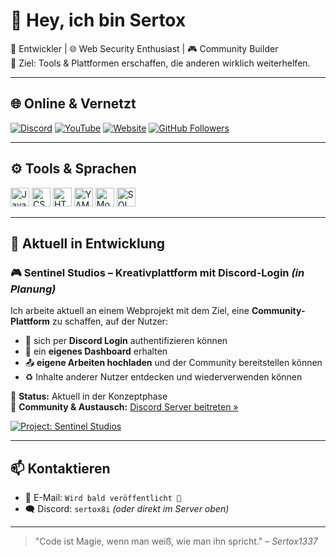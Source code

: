 # 👋 Hey, ich bin Sertox

👾 Entwickler | 🌐 Web Security Enthusiast | 🎮 Community Builder  
🎯 Ziel: Tools & Plattformen erschaffen, die anderen wirklich weiterhelfen.

---

## 🌐 Online & Vernetzt

[![Discord](https://img.shields.io/discord/907742604953804811?style=flat-square&logo=discord&label=Discord)](https://discord.gg/Pu6DaADneY)
[![YouTube](https://img.shields.io/badge/YouTube-Sertox1337-red?style=flat-square&logo=youtube)](https://www.youtube.com/channel/UCt00SFqoLi7BjmejezmCZ6g)
[![Website](https://img.shields.io/website?down_color=red&down_message=Offline&label=Website&style=flat-square&up_color=darkgreen&up_message=Online&url=https%3A%2F%2Finfinity-solutions.es)](https://infinity-solutions.es)
[![GitHub Followers](https://img.shields.io/github/followers/Sertox1337?style=flat-square&logo=github)](https://github.com/Sertox1337)

---

## ⚙️ Tools & Sprachen

<p align="left">
  <img height="30" src="https://cdn.jsdelivr.net/gh/devicons/devicon/icons/javascript/javascript-plain.svg" alt="JavaScript (.js / .mjs)"/>
  <img height="30" src="https://cdn.jsdelivr.net/gh/devicons/devicon/icons/css3/css3-plain.svg" alt="CSS"/>
  <img height="30" src="https://cdn.jsdelivr.net/gh/devicons/devicon/icons/html5/html5-plain.svg" alt="HTML"/>
  <img height="30" src="https://cdn.jsdelivr.net/gh/devicons/devicon/icons/yarn/yarn-original.svg" alt="YAML (via CI/CD)"/>
  <img height="30" src="https://cdn.jsdelivr.net/gh/devicons/devicon/icons/mongodb/mongodb-original.svg" alt="MongoDB"/>
  <img height="30" src="https://cdn.jsdelivr.net/gh/devicons/devicon/icons/mysql/mysql-original.svg" alt="SQL / MySQL"/>
</p>


---

## 🚀 Aktuell in Entwicklung

### 🎮 **Sentinel Studios** – Kreativplattform mit Discord-Login *(in Planung)*

Ich arbeite aktuell an einem Webprojekt mit dem Ziel, eine **Community-Plattform** zu schaffen, auf der Nutzer:

- 🔐 sich per **Discord Login** authentifizieren können  
- 🧾 ein **eigenes Dashboard** erhalten  
- 📤 **eigene Arbeiten hochladen** und der Community bereitstellen können  
- ♻️ Inhalte anderer Nutzer entdecken und wiederverwenden können  

📌 **Status:** Aktuell in der Konzeptphase  
📍 **Community & Austausch:** [Discord Server beitreten »](https://discord.gg/Pu6DaADneY)

[![Project: Sentinel Studios](https://img.shields.io/badge/Sentinel_Studios-Discord_Community-orange?style=for-the-badge&logo=discord&logoColor=white)](https://discord.gg/Pu6DaADneY)

---

## 📫 Kontaktieren

- 📧 E-Mail: `Wird bald veröffentlicht 🚧`  
- 🗨️ Discord: `sertox8i` *(oder direkt im Server oben)*

---

> "Code ist Magie, wenn man weiß, wie man ihn spricht." – *Sertox1337*
